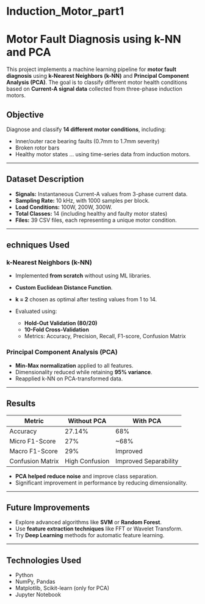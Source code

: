 # Induction_Motor_part1

# Motor Fault Diagnosis using k-NN and PCA

This project implements a machine learning pipeline for **motor fault diagnosis** using **k-Nearest Neighbors (k-NN)** and **Principal Component Analysis (PCA)**. The goal is to classify different motor health conditions based on **Current-A signal data** collected from three-phase induction motors.

## Objective

Diagnose and classify **14 different motor conditions**, including:

* Inner/outer race bearing faults (0.7mm to 1.7mm severity)
* Broken rotor bars
* Healthy motor states
  ... using time-series data from induction motors.

---

## Dataset Description

* **Signals:** Instantaneous Current-A values from 3-phase current data.
* **Sampling Rate:** 10 kHz, with 1000 samples per block.
* **Load Conditions:** 100W, 200W, 300W.
* **Total Classes:** 14 (including healthy and faulty motor states)
* **Files:** 39 CSV files, each representing a unique motor condition.

---

## echniques Used

### k-Nearest Neighbors (k-NN)

* Implemented **from scratch** without using ML libraries.
* **Custom Euclidean Distance Function**.
* **k = 2** chosen as optimal after testing values from 1 to 14.
* Evaluated using:

  * **Hold-Out Validation (80/20)**
  * **10-Fold Cross-Validation**
  * Metrics: Accuracy, Precision, Recall, F1-score, Confusion Matrix

### Principal Component Analysis (PCA)

* **Min-Max normalization** applied to all features.
* Dimensionality reduced while retaining **95% variance**.
* Reapplied k-NN on PCA-transformed data.

---

## Results

| Metric           | Without PCA    | With PCA              |
| ---------------- | -------------- | --------------------- |
| Accuracy         | 27.14%         | 68%                   |
| Micro F1-Score   | 27%            | \~68%                 |
| Macro F1-Score   | 29%            | Improved              |
| Confusion Matrix | High Confusion | Improved Separability |

* **PCA helped reduce noise** and improve class separation.
* Significant improvement in performance by reducing dimensionality.

---

## Future Improvements

* Explore advanced algorithms like **SVM** or **Random Forest**.
* Use **feature extraction techniques** like FFT or Wavelet Transform.
* Try **Deep Learning** methods for automatic feature learning.

---

## Technologies Used

* Python
* NumPy, Pandas
* Matplotlib, Scikit-learn (only for PCA)
* Jupyter Notebook


